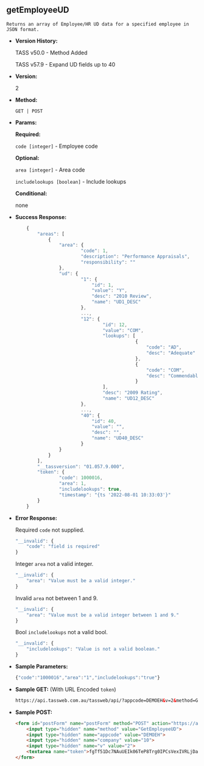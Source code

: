 **getEmployeeUD**
----
	Returns an array of Employee/HR UD data for a specified employee in JSON format.
	
* **Version History:**

	TASS v50.0 - Method Added
	
	TASS v57.9 - Expand UD fields up to 40

* **Version:**

	2

* **Method:**

	`GET | POST`
  
* **Params:**

   **Required:**
 
	`code [integer]` - Employee code                    

   **Optional:**

    `area [integer]` - Area code

	`includelookups [boolean]` - Include lookups

   **Conditional:**

	none

* **Success Response:**

    ```javascript
		{
			"areas": [
				{
					"area": {
							"code": 1,
							"description": "Performance Appraisals",
							"responsibility": ""
					},
					"ud": {
							"1": {
								"id": 1,
								"value": "Y",
								"desc": "2010 Review",
								"name": "UD1_DESC"
							},
							...,
							"12": {
									"id": 12,
									"value": "COM",
									"lookups": [
												{
													"code": "AD",
													"desc": "Adequate"
												},
												{
													"code": "COM",
													"desc": "Commendable"
												}
									],
									"desc": "2009 Rating",
									"name": "UD12_DESC"
							},
							...,
							"40": {
								"id": 40,
								"value": "",
								"desc": "",
								"name": "UD40_DESC"
							}
					}
				}
			],
			"__tassversion": "01.057.9.000",
			"token": {
					"code": 1000016,
					"area": 1,
					"includelookups": true,
					"timestamp": "{ts '2022-08-01 10:33:03'}"
			}
		}
    ```
 
* **Error Response:**

    Required `code` not supplied.
	```javascript
	"__invalid": {
		"code": "field is required"
	}
	```

	Integer `area` not a valid integer.
	```javascript
	"__invalid": {
		"area": "Value must be a valid integer."
	}
	```

	Invalid `area` not between 1 and 9.
	```javascript
	"__invalid": {
		"area": "Value must be a valid integer between 1 and 9."
	}
	```
	
	Bool `includelookups` not a valid bool.
	```javascript
	"__invalid": {
		"includelookups": "Value is not a valid boolean."
	}
	```
    
* **Sample Parameters:**

	```javascript
	{"code":"1000016","area":"1","includelookups":"true"}
	```

* **Sample GET:** (With URL Encoded `token`)

	```HTML
	https://api.tassweb.com.au/tassweb/api/?appcode=DEMOEH&v=2&method=GetEmployeeUD&token=fgTf51Dc7NAuUEIk0%2F6TeP8Trg0IPCsVexIVRLjDa0k5e3S0asAAXcye6IRUVoVQpnuR7A6esnW4TNVv7lONlA%3D%3D&company=10
	```
  
* **Sample POST:**

	```HTML
	<form id="postForm" name="postForm" method="POST" action="https://api.tassweb.com.au/tassweb/api/">
		<input type="hidden" name="method" value="GetEmployeeUD">
		<input type="hidden" name="appcode" value="DEMOEH">
		<input type="hidden" name="company" value="10">
		<input type="hidden" name="v" value="2">
		<textarea name="token">fgTf51Dc7NAuUEIk06TeP8Trg0IPCsVexIVRLjDa0k5e3S0asAAXcye6IRUVoVQpnuR7A6esnW4TNVv7lONlA==</textarea>
	</form>
	```
